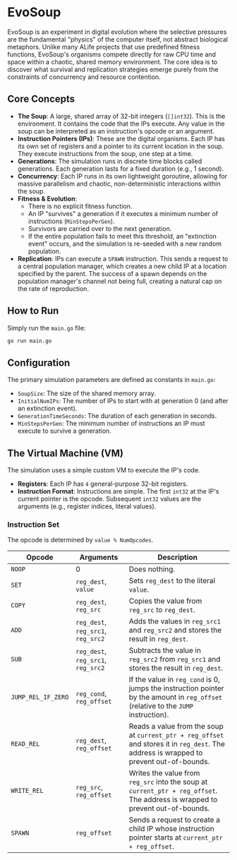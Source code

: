 # EvoSoup

EvoSoup is an experiment in digital evolution where the selective pressures are the fundamental "physics" of the computer itself, not abstract biological metaphors. Unlike many ALife projects that use predefined fitness functions, EvoSoup's organisms compete directly for raw CPU time and space within a chaotic, shared memory environment. The core idea is to discover what survival and replication strategies emerge purely from the constraints of concurrency and resource contention.

## Core Concepts

*   **The Soup**: A large, shared array of 32-bit integers (`[]int32`). This is the environment. It contains the code that the IPs execute. Any value in the soup can be interpreted as an instruction's opcode or an argument.
*   **Instruction Pointers (IPs)**: These are the digital organisms. Each IP has its own set of registers and a pointer to its current location in the soup. They execute instructions from the soup, one step at a time.
*   **Generations**: The simulation runs in discrete time blocks called generations. Each generation lasts for a fixed duration (e.g., 1 second).
*   **Concurrency**: Each IP runs in its own lightweight goroutine, allowing for massive parallelism and chaotic, non-deterministic interactions within the soup.
*   **Fitness & Evolution**:
    *   There is no explicit fitness function.
    *   An IP "survives" a generation if it executes a minimum number of instructions (`MinStepsPerGen`).
    *   Survivors are carried over to the next generation.
    *   If the entire population fails to meet this threshold, an "extinction event" occurs, and the simulation is re-seeded with a new random population.
*   **Replication**: IPs can execute a `SPAWN` instruction. This sends a request to a central population manager, which creates a new child IP at a location specified by the parent. The success of a spawn depends on the population manager's channel not being full, creating a natural cap on the rate of reproduction.

## How to Run

Simply run the `main.go` file:

```bash
go run main.go
```

## Configuration

The primary simulation parameters are defined as constants in `main.go`:

*   `SoupSize`: The size of the shared memory array.
*   `InitialNumIPs`: The number of IPs to start with at generation 0 (and after an extinction event).
*   `GenerationTimeSeconds`: The duration of each generation in seconds.
*   `MinStepsPerGen`: The minimum number of instructions an IP must execute to survive a generation.

## The Virtual Machine (VM)

The simulation uses a simple custom VM to execute the IP's code.

*   **Registers**: Each IP has `4` general-purpose 32-bit registers.
*   **Instruction Format**: Instructions are simple. The first `int32` at the IP's current pointer is the opcode. Subsequent `int32` values are the arguments (e.g., register indices, literal values).

### Instruction Set

The opcode is determined by `value % NumOpcodes`.

| Opcode             | Arguments                               | Description                                                                                                                            |
| ------------------ | --------------------------------------- | -------------------------------------------------------------------------------------------------------------------------------------- |
| `NOOP`             | 0                                       | Does nothing.                                                                                                                          |
| `SET`              | `reg_dest`, `value`                     | Sets `reg_dest` to the literal `value`.                                                                                                |
| `COPY`             | `reg_dest`, `reg_src`                   | Copies the value from `reg_src` to `reg_dest`.                                                                                         |
| `ADD`              | `reg_dest`, `reg_src1`, `reg_src2`      | Adds the values in `reg_src1` and `reg_src2` and stores the result in `reg_dest`.                                                      |
| `SUB`              | `reg_dest`, `reg_src1`, `reg_src2`      | Subtracts the value in `reg_src2` from `reg_src1` and stores the result in `reg_dest`.                                                 |
| `JUMP_REL_IF_ZERO` | `reg_cond`, `reg_offset`                | If the value in `reg_cond` is 0, jumps the instruction pointer by the amount in `reg_offset` (relative to the `JUMP` instruction).      |
| `READ_REL`         | `reg_dest`, `reg_offset`                | Reads a value from the soup at `current_ptr + reg_offset` and stores it in `reg_dest`. The address is wrapped to prevent out-of-bounds. |
| `WRITE_REL`        | `reg_src`, `reg_offset`                 | Writes the value from `reg_src` into the soup at `current_ptr + reg_offset`. The address is wrapped to prevent out-of-bounds.          |
| `SPAWN`            | `reg_offset`                            | Sends a request to create a child IP whose instruction pointer starts at `current_ptr + reg_offset`.                                   |